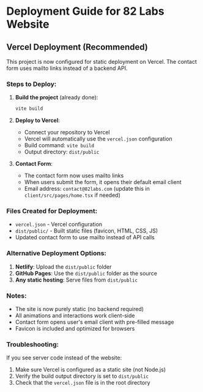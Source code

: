# Deployment Guide for 82 Labs Website

## Vercel Deployment (Recommended)

This project is now configured for static deployment on Vercel. The contact form uses mailto links instead of a backend API.

### Steps to Deploy:

1. **Build the project** (already done):
   ```bash
   vite build
   ```

2. **Deploy to Vercel**:
   - Connect your repository to Vercel
   - Vercel will automatically use the `vercel.json` configuration
   - Build command: `vite build`
   - Output directory: `dist/public`

3. **Contact Form**:
   - The contact form now uses mailto links
   - When users submit the form, it opens their default email client
   - Email address: `contact@82labs.com` (update this in `client/src/pages/home.tsx` if needed)

### Files Created for Deployment:

- `vercel.json` - Vercel configuration
- `dist/public/` - Built static files (favicon, HTML, CSS, JS)
- Updated contact form to use mailto instead of API calls

### Alternative Deployment Options:

1. **Netlify**: Upload the `dist/public` folder
2. **GitHub Pages**: Use the `dist/public` folder as the source
3. **Any static hosting**: Serve files from `dist/public`

### Notes:

- The site is now purely static (no backend required)
- All animations and interactions work client-side
- Contact form opens user's email client with pre-filled message
- Favicon is included and optimized for browsers

### Troubleshooting:

If you see server code instead of the website:
1. Make sure Vercel is configured as a static site (not Node.js)
2. Verify the build output directory is set to `dist/public`
3. Check that the `vercel.json` file is in the root directory